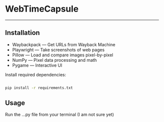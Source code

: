 # WebTimeCapsule

---

## Installation

- Waybackpack — Get URLs from Wayback Machine
- Playwright — Take screenshots of web pages
- Pillow — Load and compare images pixel-by-pixel
- NumPy — Pixel data processing and math
- Pygame — Interactive UI

Install required dependencies:

```bash

pip install -r requirements.txt
```

## Usage

Run the ...py file from your terminal (I am not sure yet)